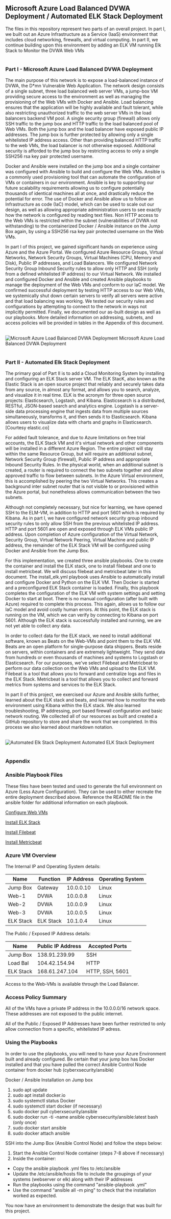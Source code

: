 ## Microsoft Azure Load Balanced DVWA Deployment / Automated ELK Stack Deployment

The files in this repository represent two parts of an overall project.  In part I, we built out an Azure Infrastructure as a Service (IaaS) environment that includes cloud networking, firewalls, and virtual computing.  In part II, we continue building upon this environment by adding an ELK VM running Elk Stack to Monitor the DVWA Web VMs
</br></br>

### Part I - Microsoft Azure Load Balanced DVWA Deployment

The main purpose of this network is to expose a load-balanced instance of DVWA, the D*mn Vulnerable Web Application.  The network design consists of a single subnet, three load balanced web server VMs, a jump-box VM providing secure access to the environment as well as managing the provisioning of the Web VMs with Docker and Ansible.  Load balancing ensures that the application will be highly available and fault tolerant, while also restricting unauthorized traffic to the web server VMs in the load balancers backend VM pool.  A single security group (firewall) allows only SSH traffic to the jump box and HTTP traffic to the load balanced pool of Web VMs.  Both the jump box and the load balancer have exposed public IP addresses.  The jump box is further protected by allowing only a single whitelisted IP address access.  Other than providing balanced HTTP traffic to the web VMs, the load balancer is not otherwise exposed.  Additional security is afforded to the jump box by restricting access to only a single SSH256 rsa key pair protected username.  

Docker and Ansible were installed on the jump box and a single container was configured with Ansible to build and configure the Web VMs.  Ansible is a commonly used provisioning tool that can automate the configuration of VMs or containers in our environment.  Ansible is key to supporting our future scalability requirements allowing us to configure potentially thousands of identical machines all at once, and drastically reduce the potential for error.  The use of Docker and Ansible allow us to follow an Infrastructure as code (IaC) model, which can be used to scale out our design, as well as allowing appropriate administration users to see exactly how the network is configured by reading text files.  Non HTTP access to the Web VMs is restricted within the subnet (vulnerabilities of DVWA not withstanding) to the containerized Docker / Ansible instance on the Jump Box again, by using a SSH256 rsa key pair protected username on the Web VMs.

In part I of this project, we gained significant hands on experience using Azure and the Azure Portal.  We configured Azure Resource Groups, Virtual Networks, Network Security Groups, Virtual Machines (CPU, Memory and Disk), Public IP addresses, and Load Balancers.  We configured Network Security Group Inbound Security rules to allow only HTTP and SSH (only from a defined whitelisted IP address) to our Virtual Network.  We installed and configured Docker and Ansible and created Ansible playbooks to manage the deployment of the Web VMs and conform to our IaC model.  We confirmed successful deployment by testing HTTP access to our Web VMs, we systemically shut down certain servers to verify all servers were active and that load balancing was working.  We tested our security rules and configurations by attempting to connect to the network in ways not implicitly permitted.  Finally, we documented our as-built design as well as our playbooks.  More detailed information on addressing, subnets, and access policies will be provided in tables in the Appendix of this document.
</br></br>

![Microsoft Azure Load Balanced DVWA Deployment](images/Project_1_Part_1.png)
Microsoft Azure Load Balanced DVWA Deployment
</br></br>

### Part II - Automated Elk Stack Deployment

The primary goal of Part II is to add a Cloud Monitoring System by installing and configuring an ELK Stack server VM.  The ELK StacK, also known as the Elastic Stack is an open source project that reliably and securely takes data from any source, in almost any format, and allows you to search, analyze, and visualize it in real time.  ELK is the acronym for three open source projects:  Elasticsearch, Logstash, and Kibana.  Elasticsearch is a distributed, RESTful, JSON-based search and analytics engine.  Logstash is a server-side data processing engine that ingests data from multiple sources simultaneously, transforms it, and then sends it to Elasticsearch.  Kibana allows users to visualize data with charts and graphs in Elasticsearch. [Courtesy elastic.co]

For added fault tolerance, and due to Azure limitations on free trial accounts, the ELK Stack VM and it's virtual network and other components will be installed in a different Azure Region.  The entire project will stay within the same Resource Group, but will require an additional subnet, Network Security Group (firewall), Public IP address and appropriate Inbound Security Rules.  In the physical world, when an additional subnet is created, a router is required to connect the two subnets together and allow approved traffic to flow between subnets.  In the Azure Virtual environment, this is accomplished by peering the two Virtual Networks.  This creates a background inter subnet router that is not visible to or provisioned within the Azure portal, but nonetheless allows communication between the two subnets.

Although not completely necessary, but nice for learning, we have opened SSH to the ELM-VM, in addition to HTTP and port 5601 which is required by Kibana.  As in part I, we have configured network security group inbound security rules to only allow SSH from the previous whitelisted IP address.  HTTP and port 5601 are open and exposed through ELK VMs public IP address.  Upon completion of Azure configuration of the Virtual Network, Security Group, Virtual Network Peering, Virtual Machine and public IP address, the remainder of the ELK Stack VM will be configured using Docker and Ansible from the Jump Box.  

For this implementation, we created three ansible playbooks.  One to create the container and install the ELK stack, one to install filebeat and one to install metricbeat.  We will discuss filebeat and metricbeat later in this document.  The install_elk.yml playbook uses Ansible to automatically install and configure Docker and Python on the ELK VM.  Then Docker is started and a preconfigured ELK Stack container is loaded.  Finally, this playbook completes the configuration of the ELK VM with system settings and setting Docker to start at boot.  There is no manual configuration (after built with Azure) required to complete this process.  This again, allows us to follow our IaC model and avoid costly human errors.  At this point, the ELK stack is running on the VM, which we can verify by connecting to Kibana on port 5601.  Although the ELK stack is successfully installed and running, we are not yet able to collect any data.

In order to collect data for the ELK stack, we need to install additional software, known as Beats on the Web-VMs and point them to the ELK VM.  Beats are an open platform for single-purpose data shippers.  Beats reside on servers, within containers and are extremely lightweight.  They send data from hundreds or even thousands of machines and systems to Logstash or Elasticsearch.  For our purposes, we've select Filebeat and Metricbeat to perform our data collection on the Web VMs and upload to the ELK VM.  Filebeat is a tool that allows you to forward and centralize logs and files in the ELK Stack.  Metricbeat is a tool that allows you to collect and forward metrics from systems and services to the ELK Stack.

In part II of this project, we exercised our Azure and Ansible skills further, learned about the ELK stack and beats, and learned how to monitor the web environment using Kibana within the ELK stack.  We also learned troubleshooting, IP addressing, port based firewall configuration and basic network routing.  We collected all of our resources as built and created a GitHub repository to store and share the work that we completed.  In this process we also learned about markdown notation.
</br></br>

![Automated Elk Stack Deployment](images/Project_1_Part_2.png)
Automated ELK Stack Deployment
</br></br>

### Appendix

### Ansible Playbook Files

These files have been tested and used to generate the full environment on Azure (Less Azure Configuration). They can be used to either recreate the entire deployment described above.  Reference the README file in the ansible folder for additional information on each playbook.


[Configure Web VMs](ansible/pentest.yml)

[Install ELK Stack](ansible/install_elk.yml)

[Install Filebeat](ansible/filebeat-playbook.yml)

[Install Metricbeat](ansible/metricbeat-playbook.yml)

### Azure VM Overview

The Internal IP and Operating System details:

| Name      | Function  | IP Address | Operating System |
|-----------|-----------|------------|------------------|
| Jump Box  | Gateway   | 10.0.0.10  | Linux            |
| Web-1     | DVWA      | 10.0.0.8   | Linux            |
| Web-2     | DVWA      | 10.0.0.9   | Linux            |
| Web-3     | DVWA      | 10.0.0.5   | Linux            |
| ELK Stack | ELK Stack | 10.1.0.4   | Linux            |

The Public / Exposed IP Address details:

| Name      | Public IP Address | Accepted Ports  |
|-----------|-------------------|-----------------|
| Jump Box  | 138.91.239.99     | SSH             |
| Load Bal  | 104.42.154.94     | HTTP            |
| ELK Stack | 168.61.247.104    | HTTP, SSH, 5601 |

Access to the Web-VMs is available through the Load Balancer.

### Access Policy Summary

All of the VMs have a private IP address in the 10.0.0.0/16 network space.  These addresses are not exposed to the public internet.

All of the Public / Exposed IP Addresses have been further restricted to only allow connection from a specific, whitelisted IP adress.


### Using the Playbooks

In order to use the playbooks, you will need to have your Azure Environment built and already configured. Be certain that your jump box has Docker installed and that you have pulled the correct Ansible Control Node container from docker hub (cyberxsecurity/ansible)

Docker / Ansible Installation on Jump box
1. sudo apt update
2. sudo apt install docker.io
3. sudo systemctl status Docker
4. sudo systemctl start docker (if necessary)
5. sudo docker pull cyberxsecurity/ansible
6. sudo docker run -ti -name ansible cyberxsecurity/ansible:latest bash (only once)
7. sudo docker start ansible
8. sudo docker attach ansible

SSH into the Jump Box (Ansible Control Node) and follow the steps below:
1. Start the Ansible Control Node container (steps 7-8 above if necessary)
2. Inside the container:
* Copy the ansible playbook .yml files to /etc/ansible
* Update the /etc/ansible/hosts file to include the groupings of your systems (webserver or elk) along with their IP addresses
* Run the playbooks using the command "ansible-playbook <playbook>.yml"
* Use the command "ansible all -m ping" to check that the installation worked as expected.

You now have an environment to demonstrate the design that was built for this project.
